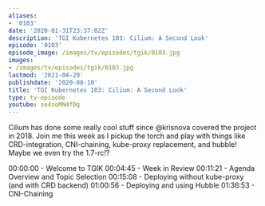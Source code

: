 ```yaml
---
aliases:
- '0103'
date: '2020-01-31T23:37:02Z'
description: 'TGI Kubernetes 103: Cilium: A Second Look'
episode: '0103'
episode_image: /images/tv/episodes/tgik/0103.jpg
images:
- /images/tv/episodes/tgik/0103.jpg
lastmod: '2021-04-20'
publishdate: '2020-08-10'
title: 'TGI Kubernetes 103: Cilium: A Second Look'
type: tv-episode
youtube: se4soMN4fDg
---
```


Cilium has done some really cool stuff since @krisnova covered the project in 2018. Join me this week as I pickup the torch and play with things like CRD-integration, CNI-chaining, kube-proxy replacement, and hubble!  Maybe we even try the 1.7-rc!?

00:00:00 - Welcome to TGIK 
00:04:45 - Week in Review 
00:11:21 - Agenda Overview and Topic Selection
00:15:08 - Deploying without kube-proxy (and with CRD backend)
01:00:56 - Deploying and using Hubble
01:36:53 - CNI-Chaining
